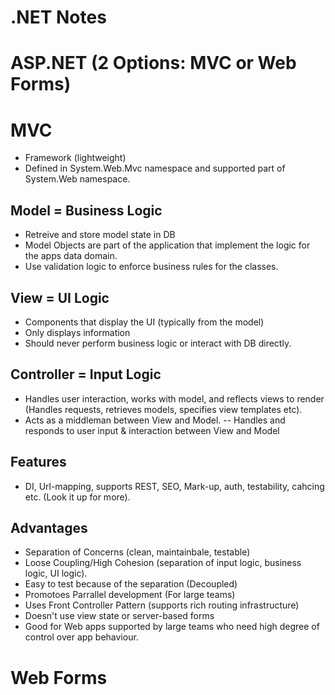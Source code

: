 # .NET Notes

# ASP.NET (2 Options: MVC or Web Forms)

# MVC
- Framework (lightweight)
- Defined in System.Web.Mvc namespace and supported part of System.Web namespace.

## Model = Business Logic
- Retreive and store model state in DB
- Model Objects are part of the application that implement the logic for the apps data domain. 
- Use validation logic to enforce business rules for the classes.

## View = UI Logic
- Components that display the UI (typically from the model)
- Only displays information
- Should never perform business logic or interact with DB directly.

## Controller = Input Logic
- Handles user interaction, works with model, and reflects views to render (Handles requests, retrieves models, specifies view templates etc).
- Acts as a middleman between View and Model.
	-- Handles and responds to user input & interaction between View and Model

## Features
- DI, Url-mapping, supports REST, SEO, Mark-up, auth, testability, cahcing etc. (Look it up for more).

## Advantages
- Separation of Concerns (clean, maintainbale, testable)
- Loose Coupling/High Cohesion (separation of input logic, business logic, UI logic).
- Easy to test because of the separation (Decoupled)
- Promotoes Parrallel development (For large teams)
- Uses Front Controller Pattern (supports rich routing infrastructure)
- Doesn't use view state or server-based forms
- Good for Web apps supported by large teams who need high degree of control over app behaviour.

# Web Forms